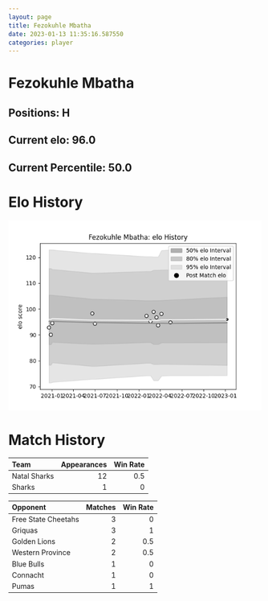 ```yaml
---  
layout: page  
title: Fezokuhle Mbatha  
date: 2023-01-13 11:35:16.587550  
categories: player  
---
```

# Fezokuhle Mbatha

## Positions: H

## Current elo: 96.0

## Current Percentile: 50.0

# Elo History


![elo history](history_FezokuhleMbatha.png)
# Match History


| Team         |   Appearances |   Win Rate |
|:-------------|--------------:|-----------:|
| Natal Sharks |            12 |        0.5 |
| Sharks       |             1 |        0   |

| Opponent            |   Matches |   Win Rate |
|:--------------------|----------:|-----------:|
| Free State Cheetahs |         3 |        0   |
| Griquas             |         3 |        1   |
| Golden Lions        |         2 |        0.5 |
| Western Province    |         2 |        0.5 |
| Blue Bulls          |         1 |        0   |
| Connacht            |         1 |        0   |
| Pumas               |         1 |        1   |